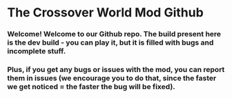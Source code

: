 # The Crossover World Mod Github

### Welcome! Welcome to our Github repo. The build present here is the dev build - you can play it, but it is filled with bugs and incomplete stuff.

### Plus, if you get any bugs or issues with the mod, you can report them in issues (we encourage you to do that, since the faster we get noticed = the faster the bug will be fixed).

